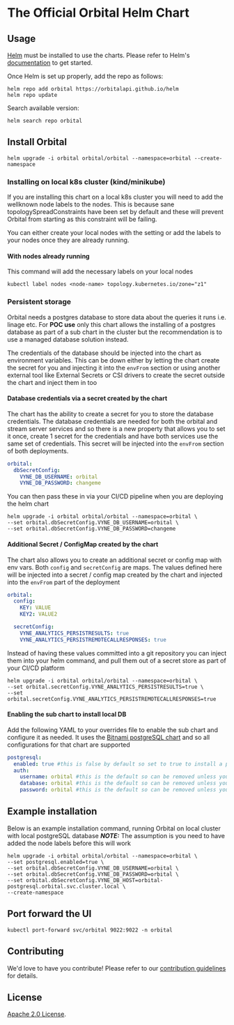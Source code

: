 # The Official Orbital Helm Chart

## Usage

[Helm](https://helm.sh) must be installed to use the charts.
Please refer to Helm's [documentation](https://helm.sh/docs/) to get started.

Once Helm is set up properly, add the repo as follows:

```shell
helm repo add orbital https://orbitalapi.github.io/helm
helm repo update
```

Search available version:

```shell
helm search repo orbital
```

## Install Orbital

```shell
helm upgrade -i orbital orbital/orbital --namespace=orbital --create-namespace
```

### Installing on local k8s cluster (kind/minikube)
If you are installing this chart on a local k8s cluster you will need to add the wellknown 
node labels to the nodes. This is because sane topologySpreadConstraints have been set by default
and these will prevent Orbital from starting as this constraint will be failing.

You can either create your local nodes with the setting or add the labels to your nodes once
they are already running.

#### With nodes already running
This command will add the necessary labels on your local nodes
```shell
kubectl label nodes <node-name> topology.kubernetes.io/zone="z1"
```

### Persistent storage
Orbital needs a postgres database to store data about the queries it runs i.e. linage etc.
For **POC use** only this chart allows the installing of a postgres database as part of a sub chart
in the cluster but the recommendation is to use a managed database solution instead.

The credentials of the database should be injected into the chart as environment variables. This can be down either
by letting the chart create the secret for you and injecting it into the `envFrom` section or using another external tool
like External Secrets or CSI drivers to create the secret outside the chart and inject them in too

#### Database credentials via a secret created by the chart
The chart has the ability to create a secret for you to store the database credentials.
The database credentials are needed for both the orbital and stream server services and so there is a new
property that allows you to set it once, create 1 secret for the credentials and have both services
use the same set of credentials. This secret will be injected into the `envFrom` section of both deployments.

```yaml
orbital:
  dbSecretConfig:
    VYNE_DB_USERNAME: orbital
    VYNE_DB_PASSWORD: changeme
```

You can then pass these in via your CI/CD pipeline when you are deploying the helm chart
```shell
helm upgrade -i orbital orbital/orbital --namespace=orbital \
--set orbital.dbSecretConfig.VYNE_DB_USERNAME=orbital \
--set orbital.dbSecretConfig.VYNE_DB_PASSWORD=changeme
```

#### Additional Secret / ConfigMap created by the chart
The chart also allows you to create an additional secret or config map with env vars. Both `config` and `secretConfig` are maps. The 
values defined here will be injected into a secret / config map created by the chart and injected into the `envFrom` part
of the deployment

```yaml
orbital:
  config:
    KEY: VALUE
    KEY2: VALUE2

  secretConfig:
    VYNE_ANALYTICS_PERSISTRESULTS: true
    VYNE_ANALYTICS_PERSISTREMOTECALLRESPONSES: true
```

Instead of having these values committed into a git repository you can inject them into your helm
command, and pull them out of a secret store as part of your CI/CD platform
```shell
helm upgrade -i orbital orbital/orbital --namespace=orbital \
--set orbital.secretConfig.VYNE_ANALYTICS_PERSISTRESULTS=true \
--set orbital.secretConfig.VYNE_ANALYTICS_PERSISTREMOTECALLRESPONSES=true
```

#### Enabling the sub chart to install local DB
Add the following YAML to your overrides file to enable the sub chart and configure it as needed. It uses the [Bitnami postgreSQL chart](https://github.com/bitnami/charts/tree/main/bitnami/postgresql)
and so all configurations for that chart are supported

```yaml
postgresql:
  enabled: true #this is false by default so set to true to install a postgres DB in same namespace as orbitals
  auth:
    username: orbital #this is the default so can be removed unless you want to change its value
    database: orbital #this is the default so can be removed unless you want to change its value
    password: orbital #this is the default so can be removed unless you want to change its value
```

## Example installation
Below is an example installation command, running Orbital on local cluster with local postgreSQL database
***NOTE:*** The assumption is you need to have added the node labels before this will work
```shell
helm upgrade -i orbital orbital/orbital --namespace=orbital \
--set postgresql.enabled=true \
--set orbital.dbSecretConfig.VYNE_DB_USERNAME=orbital \
--set orbital.dbSecretConfig.VYNE_DB_PASSWORD=orbital \
--set orbital.dbSecretConfig.VYNE_DB_HOST=orbital-postgresql.orbital.svc.cluster.local \
--create-namespace
```

## Port forward the UI
```shell
kubectl port-forward svc/orbital 9022:9022 -n orbital
```

## Contributing

We'd love to have you contribute! Please refer to our [contribution guidelines](CONTRIBUTING.md) for details.

## License

[Apache 2.0 License](./LICENSE).
